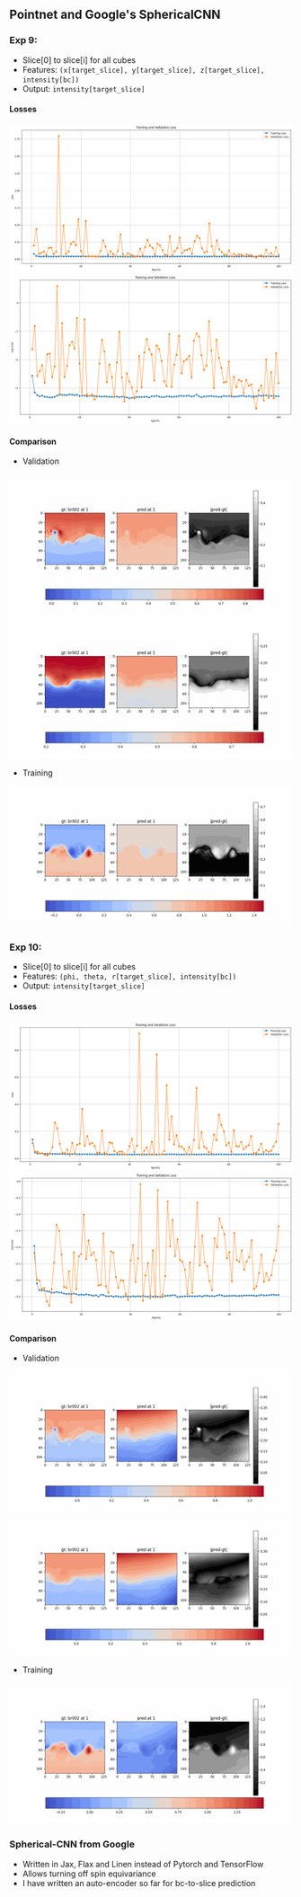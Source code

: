 ## Pointnet and Google's SphericalCNN

### Exp 9:

- Slice[0] to slice[i] for all cubes
- Features: `(x[target_slice], y[target_slice], z[target_slice], intensity[bc])`
- Output: `intensity[target_slice]`

#### Losses

<img src="resources/week_13/exp9_loss.png">
<img src="resources/week_13/exp9_logloss.png">

#### Comparison

- Validation
<img src="resources/week_13/exp9_result_test.gif">
<img src="resources/week_13/exp9_result_test2.gif">


- Training
<img src="resources/week_13/exp9_result_train.gif">

### Exp 10:

- Slice[0] to slice[i] for all cubes
- Features: `(phi, theta, r[target_slice], intensity[bc])`
- Output: `intensity[target_slice]`

#### Losses

<img src="resources/week_13/exp10_loss.png">
<img src="resources/week_13/exp10_logloss.png">

#### Comparison

- Validation
<img src="resources/week_13/exp10_result_test.gif">
<img src="resources/week_13/exp10_result_test2.gif">


- Training
<img src="resources/week_13/exp10_result_train.gif">


### Spherical-CNN from Google

- Written in Jax, Flax and Linen instead of Pytorch and TensorFlow
- Allows turning off spin equivariance
- I have written an auto-encoder so far for bc-to-slice prediction
